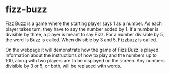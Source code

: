 # fizz-buzz 

Fizz Buzz is a game where the starting player says 1 as a number. As each player takes turn, they have to say the number added by 1.
If a number is divisible by three, a player is meant to say Fizz. For a number divisible by 5, the word is Buzz is called. 
When divisible by 3 and 5, Fizzbuzz is called.

On the webpage it will demonstrate how the game of Fizz Buzz is played. Information about the instructions of how to play 
and the numbers up to 100, along with two players are to be displayed on the screen. Any numbers divisible by 3 or 5, or both, will
be replaced with words.
